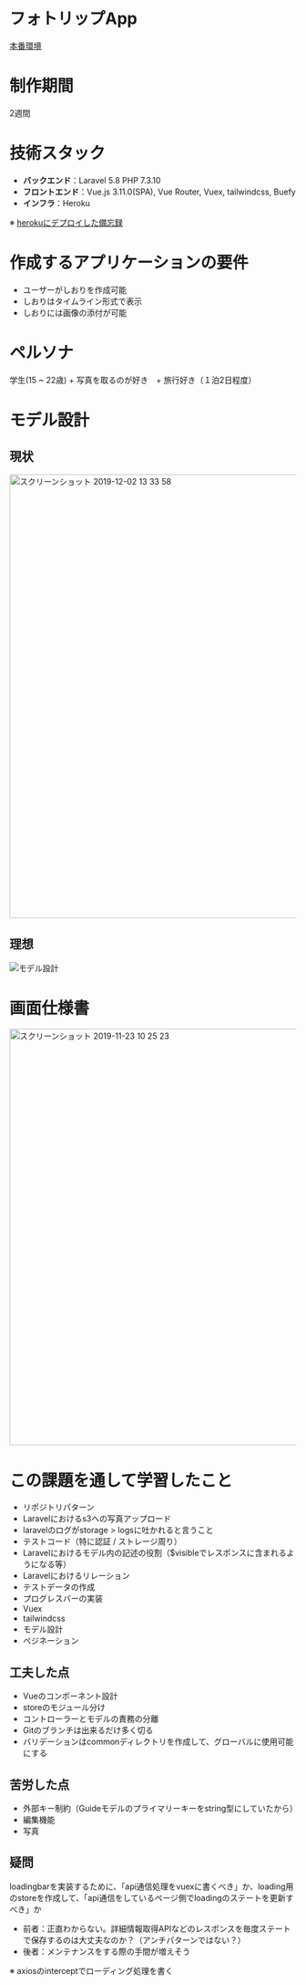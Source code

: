 # フォトリップApp
[本番環境](https://photrips.herokuapp.com/login)

# 制作期間
2週間

# 技術スタック
 
- **バックエンド**：Laravel 5.8 PHP 7.3.10
- **フロントエンド**：Vue.js 3.11.0(SPA), Vue Router, Vuex, tailwindcss, Buefy
- **インフラ**：Heroku

※ [herokuにデプロイした備忘録](https://www.kmmk.work/entry/2019/11/30/030459)

# 作成するアプリケーションの要件

- ユーザーがしおりを作成可能
- しおりはタイムライン形式で表示
- しおりには画像の添付が可能

# ペルソナ
学生(15 ~ 22歳) + 写真を取るのが好き　+ 旅行好き（１泊2日程度）

# モデル設計
## 現状
<img width="778" alt="スクリーンショット 2019-12-02 13 33 58" src="https://user-images.githubusercontent.com/43497062/69930854-71b79600-1508-11ea-933f-87f6a9040696.png">


## 理想
![モデル設計](https://user-images.githubusercontent.com/43497062/69470663-58616c00-0ddb-11ea-92b6-6516bf8dd9b4.png)


# 画面仕様書
<img width="730" alt="スクリーンショット 2019-11-23 10 25 23" src="https://user-images.githubusercontent.com/43497062/69470687-93639f80-0ddb-11ea-94a5-a43fe1667a36.png">


# この課題を通して学習したこと
- リポジトリパターン
- Laravelにおけるs3への写真アップロード
- laravelのログがstorage > logsに吐かれると言うこと
- テストコード（特に認証 / ストレージ周り）
- Laravelにおけるモデル内の記述の役割（$visibleでレスポンスに含まれるようになる等）
- Laravelにおけるリレーション
- テストデータの作成
- プログレスバーの実装
- Vuex
- tailwindcss
- モデル設計
- ペジネーション 

## 工夫した点
- Vueのコンポーネント設計
- storeのモジュール分け
- コントローラーとモデルの責務の分離
- Gitのブランチは出来るだけ多く切る
- バリデーションはcommonディレクトリを作成して、グローバルに使用可能にする

## 苦労した点
- 外部キー制約（Guideモデルのプライマリーキーをstring型にしていたから）
- 編集機能
- 写真

## 疑問
loadingbarを実装するために、「api通信処理をvuexに書くべき」か、loading用のstoreを作成して、「api通信をしているページ側でloadingのステートを更新すべき」か

- 前者：正直わからない。詳細情報取得APIなどのレスポンスを毎度ステートで保存するのは大丈夫なのか？（アンチパターンではない？）
- 後者：メンテナンスをする際の手間が増えそう

※ axiosのinterceptでローディング処理を書く
